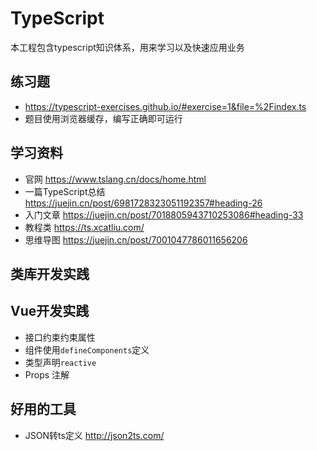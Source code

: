 # TypeScript

本工程包含typescript知识体系，用来学习以及快速应用业务

## 练习题
- https://typescript-exercises.github.io/#exercise=1&file=%2Findex.ts
- 题目使用浏览器缓存，编写正确即可运行


## 学习资料
  - 官网 https://www.tslang.cn/docs/home.html
  - 一篇TypeScript总结 https://juejin.cn/post/6981728323051192357#heading-26
  - 入门文章 https://juejin.cn/post/7018805943710253086#heading-33
  - 教程类 https://ts.xcatliu.com/
  - 思维导图 https://juejin.cn/post/7001047786011656206
## 类库开发实践

## Vue开发实践

- 接口约束约束属性
- 组件使用`defineComponents`定义
- 类型声明`reactive`
- Props 注解

## 好用的工具

- JSON转ts定义 http://json2ts.com/